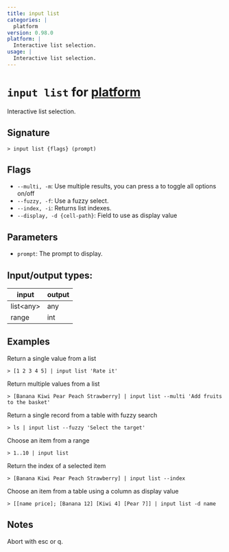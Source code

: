 ```yaml
---
title: input list
categories: |
  platform
version: 0.98.0
platform: |
  Interactive list selection.
usage: |
  Interactive list selection.
---
```

<!-- This file is automatically generated. Please edit the command in https://github.com/nushell/nushell instead. -->

# `input list` for [platform](/commands/categories/platform.md)

<div class='command-title'>Interactive list selection.</div>

## Signature

```> input list {flags} (prompt)```

## Flags

 -  `--multi, -m`: Use multiple results, you can press a to toggle all options on/off
 -  `--fuzzy, -f`: Use a fuzzy select.
 -  `--index, -i`: Returns list indexes.
 -  `--display, -d {cell-path}`: Field to use as display value

## Parameters

 -  `prompt`: The prompt to display.


## Input/output types:

| input     | output |
| --------- | ------ |
| list\<any\> | any    |
| range     | int    |
## Examples

Return a single value from a list
```nu
> [1 2 3 4 5] | input list 'Rate it'

```

Return multiple values from a list
```nu
> [Banana Kiwi Pear Peach Strawberry] | input list --multi 'Add fruits to the basket'

```

Return a single record from a table with fuzzy search
```nu
> ls | input list --fuzzy 'Select the target'

```

Choose an item from a range
```nu
> 1..10 | input list

```

Return the index of a selected item
```nu
> [Banana Kiwi Pear Peach Strawberry] | input list --index

```

Choose an item from a table using a column as display value
```nu
> [[name price]; [Banana 12] [Kiwi 4] [Pear 7]] | input list -d name

```

## Notes
Abort with esc or q.